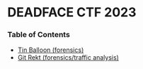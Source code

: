 # DEADFACE CTF 2023

### Table of Contents

* [Tin Balloon (forensics)](for_tin_balloon)
* [Git Rekt (forensics/traffic analysis)](pcap_git_rekt)
